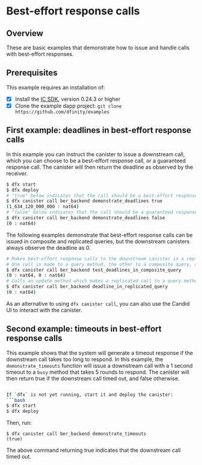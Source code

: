 # Best-effort response calls

## Overview 

These are basic examples that demonstrate how to issue and handle calls with best-effort responses.

## Prerequisites

This example requires an installation of:

- [x] Install the [IC SDK](https://internetcomputer.org/docs/current/developer-docs/setup/install/index.mdx), version 0.24.3 or higher
- [x] Clone the example dapp project: `git clone https://github.com/dfinity/examples`

## First example: deadlines in best-effort response calls

In this example you can instruct the canister to issue a downstream call, which you can choose to be a best-effort response call, or a guaranteed response call. The canister will then return the deadline as observed by the receiver.

```bash
$ dfx start
$ dfx deploy
# "true" below indicates that the call should be a best-effort response call
$ dfx canister call ber_backend demonstrate_deadlines true
(1_634_120_000_000 : nat64)
# "false" below indicates that the call should be a guaranteed response call
$ dfx canister call ber_backend demonstrate_deadlines false
(0 : nat64)
```

The following examples demonstrate that best-effort response calls can be issued in composite and replicated queries, but the downstream canisters always observe the deadline as 0.

```bash
# Makes best-effort response calls to the downstream canister in a replicated query
# One call is made to a query method, the other to a composite query, and the observed deadlines are returned.
$ dfx canister call ber_backend test_deadlines_in_composite_query
(0 : nat64, 0 : nat64)
# Calls an update method which makes a replicated call to a query method which reports its observed deadline.
$ dfx canister call ber_backend deadline_in_replicated_query
(0 : nat64)
```
As an alternative to using `dfx canister call`, you can also use the Candid UI to interact with the canister.

## Second example: timeouts in best-effort response calls

This example shows that the system will generate a timeout response if the downstream call takes too long to respond. In this example, the `demonstrate_timeouts` function will issue a downstream call with a 1 second timeout to a `busy` method that takes 5 rounds to respond. The canister will then return true if the downstream call timed out, and false otherwise.

```bash

If `dfx` is not yet running, start it and deploy the canister:
```bash
$ dfx start
$ dfx deploy
```

Then, run:

```
$ dfx canister call ber_backend demonstrate_timeouts
(true)
```

The above command returning true indicates that the downstream call timed out.

